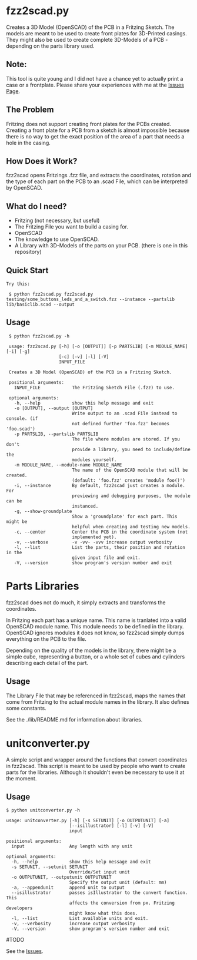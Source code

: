 # fzz2scad.py
Creates a 3D Model (OpenSCAD) of the PCB in a Fritzing Sketch.
The models are meant to be used to create front plates for 3D-Printed casings. They might 
also be used to create complete 3D-Models of a PCB - depending on the parts library used.

## Note:
This tool is quite young and I did not have a chance yet to actually print
a case or a frontplate. Please share your experiences with me at the
[Issues Page](https://github.com/htho/fzz2scad/issues).

## The Problem
Fritzing does not support creating front plates for the PCBs created.
Creating a front plate for a PCB from a sketch is almost impossible because there is no
way to get the exact position of the area of a part that needs a hole in
the casing.

## How Does it Work?
fzz2scad opens Fritzings .fzz file, and extracts the coordinates,
rotation and the type of each part on the PCB to an .scad File, which
can be interpreted by OpenSCAD. 

## What do I need?
  * Fritzing (not necessary, but useful)
  * The Fritzing File you want to build a casing for.
  * OpenSCAD
  * The knowledge to use OpenSCAD.
  * A Library with 3D-Models of the parts on your PCB.
  (there is one in this repository)

## Quick Start
	Try this:
	
     $ python fzz2scad.py fzz2scad.py testing/some_buttons_leds_and_a_switch.fzz --instance --partslib lib/basiclib.scad --output

## Usage

     $ python fzz2scad.py -h
     
     usage: fzz2scad.py [-h] [-o [OUTPUT]] [-p PARTSLIB] [-m MODULE_NAME] [-i] [-g]
                        [-c] [-v] [-l] [-V]
                        INPUT_FILE
     
     Creates a 3D Model (OpenSCAD) of the PCB in a Fritzing Sketch.
     
     positional arguments:
       INPUT_FILE            The Fritzing Sketch File (.fzz) to use.
     
     optional arguments:
       -h, --help            show this help message and exit
       -o [OUTPUT], --output [OUTPUT]
                             Write output to an .scad File instead to console. (if
                             not defined further 'foo.fzz' becomes 'foo.scad')
       -p PARTSLIB, --partslib PARTSLIB
                             The file where modules are stored. If you don't
                             provide a library, you need to include/define the
                             modules yourself.
       -m MODULE_NAME, --module-name MODULE_NAME
                             The name of the OpenSCAD module that will be created.
                             (default: 'foo.fzz' creates 'module foo()')
       -i, --instance        By default, fzz2scad just creates a module. For
                             previewing and debugging purposes, the module can be
                             instanced.
       -g, --show-groundplate
                             Show a 'groundplate' for each part. This might be
                             helpful when creating and testing new models.
       -c, --center          Center the PCB in the coordinate system (not
                             implemented yet).
       -v, --verbose         -v -vv- -vvv increase output verbosity
       -l, --list            List the parts, their position and rotation in the
                             given input file and exit.
       -V, --version         show program's version number and exit
  
# Parts Libraries
fzz2scad does not do much, it simply extracts and transforms the coordinates.

In Fritzing each part has a unique name. This name is tranlated into a
valid OpenSCAD module name. This module needs to be defined in the library.
OpenSCAD ignores modules it does not know, so fzz2scad simply dumps
everything on the PCB to the file.

Depending on the quality of the models in the library, there might be a
simple cube, representing a button, or a whole set of cubes and cylinders
describing each detail of the part.

## Usage
The Library File that may be referenced in fzz2scad, maps the names
that come from Fritzing to the actual module names in the library.
It also defines some constants.

See the ./lib/README.md for information about libraries.

# unitconverter.py
A simple script and wrapper around the functions that convert coordinates
in fzz2scad. This script is meant to be used by people who want to
create parts for the libraries. Although it shouldn't even be necessary
to use it at the moment.

## Usage

    $ python unitconverter.py -h
    
    usage: unitconverter.py [-h] [-s SETUNIT] [-o OUTPUTUNIT] [-a]
                            [--isillustrator] [-l] [-v] [-V]
                            input
    
    positional arguments:
      input                 Any length with any unit
    
    optional arguments:
      -h, --help            show this help message and exit
      -s SETUNIT, --setunit SETUNIT
                            Override/Set input unit
      -o OUTPUTUNIT, --outputunit OUTPUTUNIT
                            Specify the output unit (default: mm)
      -a, --appendunit      append unit to output
      --isillustrator       passes isIllustrator to the convert function. This
                            affects the conversion from px. Fritzing developers
                            might know what this does.
      -l, --list            List available units and exit.
      -v, --verbosity       increase output verbosity
      -V, --version         show program's version number and exit

#TODO

See the [Issues](https://github.com/htho/fzz2scad/issues).
